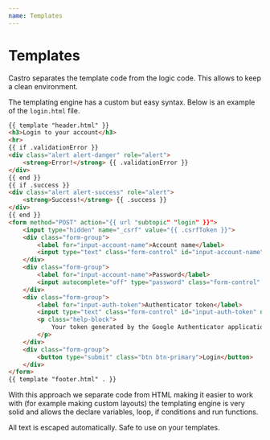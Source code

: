 ```yaml
---
name: Templates
---
```


# Templates

Castro separates the template code from the logic code. This allows to keep a clean environment.

The templating engine has a custom but easy syntax. Below is an example of the `login.html` file.

```html
{{ template "header.html" }}
<h3>Login to your account</h3>
<hr>
{{ if .validationError }}
<div class="alert alert-danger" role="alert">
    <strong>Error!</strong> {{ .validationError }}
</div>
{{ end }}
{{ if .success }}
<div class="alert alert-success" role="alert">
    <strong>Success!</strong> {{ .success }}
</div>
{{ end }}
<form method="POST" action="{{ url "subtopic" "login" }}">
    <input type="hidden" name="_csrf" value="{{ .csrfToken }}">
    <div class="form-group">
        <label for="input-account-name">Account name</label>
        <input type="text" class="form-control" id="input-account-name" name="account-name" placeholder="Account name">
    </div>
    <div class="form-group">
        <label for="input-account-name">Password</label>
        <input autocomplete="off" type="password" class="form-control" id="input-password" name="password" placeholder="Password">
    </div>
    <div class="form-group">
        <label for="input-auth-token">Authenticator token</label>
        <input type="text" class="form-control" id="input-auth-token" name="token" placeholder="Authenticator token">
        <p class="help-block">
            Your token generated by the Google Authenticator application. Only required if your account uses two-factor
        </p>
    </div>
    <div class="form-group">
        <button type="submit" class="btn btn-primary">Login</button>
    </div>
</form>
{{ template "footer.html" . }} 
```

With this approach we separate code from HTML making it easier to work with (for example making custom layouts) the templating engine is very solid and allows the declare variables, loop, if conditions and run functions.

All text is escaped automatically. Safe to use on your templates.